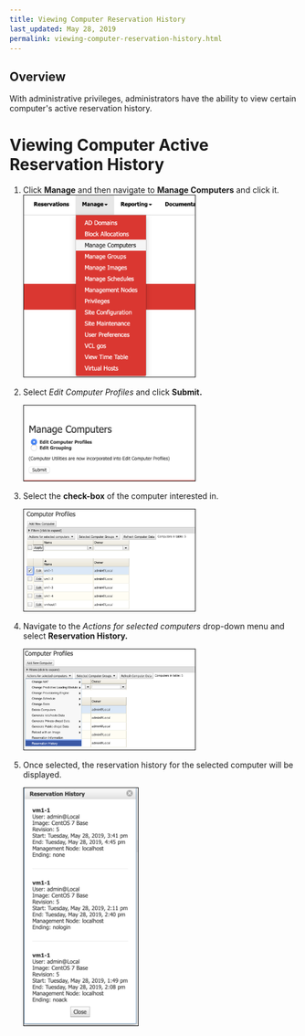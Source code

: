 ```yaml
---
title: Viewing Computer Reservation History
last_updated: May 28, 2019
permalink: viewing-computer-reservation-history.html
---
```


## Overview 

With administrative privileges, administrators have the ability to view certain computer's active reservation history. 

# Viewing Computer Active Reservation History

1. Click **Manage** and then navigate to **Manage Computers** and click it.     
   <img src="images/manage_computers.png" width="300" border="1">
   
2. Select _Edit Computer Profiles_ and click **Submit.** 
   
   <img src="images/submit_computer_edit.png" width="300" border="1">
3. Select the **check-box** of the computer interested in.

    <img src="images/check_box_computer.png" width="300" border="1">
4. Navigate to the _Actions for selected computers_ drop-down menu and select **Reservation History.**

    <img src="images/computer-reservation-history.png" width="300" border="1">
5. Once selected, the reservation history for the selected computer will be displayed.

    <img src="images/history-computer.png" width="200" border="1">